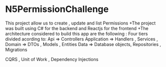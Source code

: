 # N5PermissionChallenge
This project allow us to create , update and list Permissions
+The project was built using C# for the backend and Reactjs for the frontend
+The architecture considered to build this app are the following :
  Four tiers divided acording to: 
  Api => Controllers
  Application => Handlers , Services ,
  Domain => DTOs , Models , Entities
  Data => Database objects, Repositories , Migrations

  CQRS , Unit of Work , Dependency Injections 

